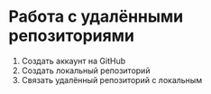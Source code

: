 # Работа с удалёнными репозиториями
1. Создать аккаунт на GitHub
2. Создать локальный репозиторий
3. Связать удалённый репозиторий с локальным
